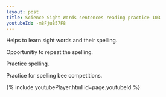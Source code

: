 ```yaml
---
layout: post
title: Science Sight Words sentences reading practice 103
youtubeId: -m8Fju857F8
---
```

 
 
Helps to learn sight words and their spelling.

Opportunitiy to repeat the spelling. 

Practice spelling. 
 
Practice for spelling bee competitions. 
 
{% include youtubePlayer.html id=page.youtubeId %}
 
 
